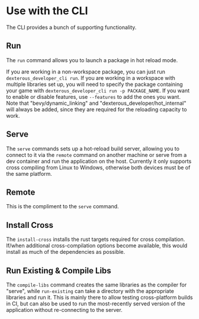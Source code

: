 # Use with the CLI

The CLI provides a bunch of supporting functionality.

## Run
The `run` command allows you to launch a package in hot reload mode.

If you are working in a non-workspace package, you can just run `dexterous_developer_cli run`.
If you are working in a workspace with multiple libraries set up, you will need to specify the package containing your game with `dexterous_developer_cli run -p PACKAGE_NAME`.
If you want to enable or disable features, use `--features` to add the ones you want. Note that "bevy/dynamic_linking" and "dexterous_developer/hot_internal" will always be added, since they are required for the reloading capacity to work.

## Serve
The `serve` commands sets up a hot-reload build server, allowing you to connect to it via the `remote` command on another machine or serve from a dev container and run the application on the host. Currently it only supports cross compiling from Linux to Windows, otherwise both devices must be of the same platform.

## Remote
This is the compliment to the `serve` command.

## Install Cross
The `install-cross` installs the rust targets required for cross compilation. If/when additional cross-compilation options become available, this would install as much of the dependencies as possible.

## Run Existing & Compile Libs
The `compile-libs` command creates the same libraries as the compiler for "serve", while `run-existing` can take a directory with the appropriate libraries and run it. This is mainly there to allow testing cross-platform builds in CI, but can also be used to run the most-recently served version of the application without re-connecting to the server.
